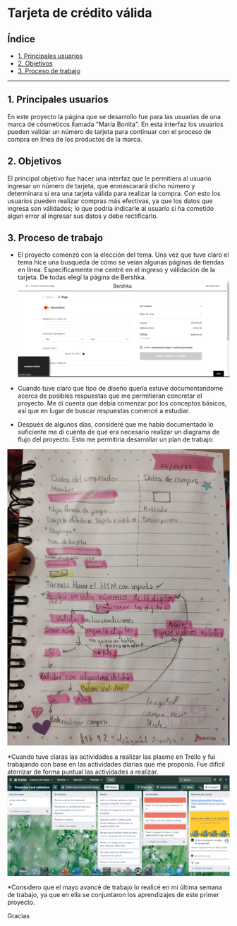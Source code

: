 # Tarjeta de crédito válida

## Índice

* [1. Principales usuarios](#1-Principales-usuarios)
* [2. Objetivos](#2-objetivos)
* [3. Proceso de trabajo](#3-proceso-de-trabajo)


***

## 1. Principales usuarios

En este proyecto la página que se desarrollo fue para las usuarias de una marca de cósmeticos llamada "María Bonita". En esta interfaz los usuarios pueden validar un número de tarjeta para continuar con el proceso de compra en línea de los productos de la marca. 


## 2. Objetivos

El principal objetivo fue hacer una interfaz que le permitiera al usuario ingresar un número de tarjeta, que enmascarará dicho número y determinara si era una tarjeta válida para realizar la compra. 
Con esto los usuarios pueden realizar compras más efectivas, ya que los datos que ingresa son válidados; lo que podría indicarle al usuario si ha cometido algun error al ingresar sus datos y debe rectificarlo. 

## 3. Proceso de trabajo
* El proyecto comenzó con la elección del tema. Una vez que tuve claro el tema hice una busqueda de cómo se veían algunas páginas de tiendas en línea. Especificamente me centré en el ingreso y válidación de la tarjeta. De todas elegí la página de Bershka. 
![Prototipo de la página](/ejemplo%20de%20car%20validation.png)

* Cuando tuve claro qué tipo de diseño quería estuve documentandome acerca de posibles respuestas que me permitieran concretar el proyecto. Me di cuenta que debía comenzar por los conceptos básicos, así que en lugar de buscar respuestas comencé a estudiar. 

* Después de algunos días, consideré que me había documentado lo suficiente me dí cuenta de qué era necesario realizar un diagrama de flujo del proyecto. Esto me permitiría desarrollar un plan de trabajo: 

![Diagrama de flujo del proyecto](diagrama.jpeg)

*Cuando tuve claras las actividades a realizar las plasme en Trello y fui trabajando con base en las actividades diarias que me proponía. Fue difícil aterrizar de forma puntual las actividades a realizar. 
![Planeación de actividades puntuales del proyecto](trello.png)


*Considero que el mayo avancé de trabajo lo realicé en mi última semana de trabajo, ya que en ella se conjuntaron los aprendizajes de este primer proyecto.


Gracias






